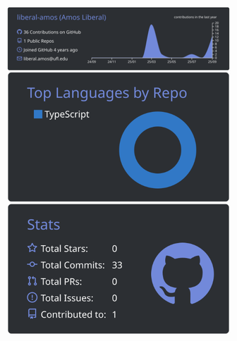 
![](https://raw.githubusercontent.com/liberal-amos/liberal-amos/main/profile-summary-card-output/discord_old_blurple/0-profile-details.svg)
![](https://raw.githubusercontent.com/liberal-amos/liberal-amos/main/profile-summary-card-output/discord_old_blurple/1-repos-per-language.svg)
![](https://raw.githubusercontent.com/liberal-amos/liberal-amos/main/profile-summary-card-output/discord_old_blurple/3-stats.svg)
